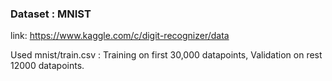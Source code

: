 


### Dataset : MNIST

link: https://www.kaggle.com/c/digit-recognizer/data

Used mnist/train.csv : Training on first 30,000 datapoints,
                       Validation on rest 12000 datapoints.
        

  
